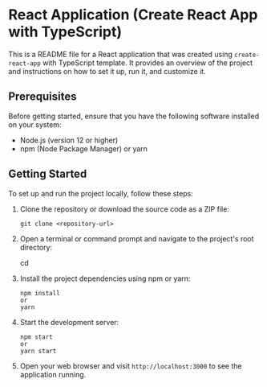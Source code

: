 # React Application (Create React App with TypeScript)

This is a README file for a React application that was created using `create-react-app` with TypeScript template. It provides an overview of the project and instructions on how to set it up, run it, and customize it.

## Prerequisites

Before getting started, ensure that you have the following software installed on your system:

- Node.js (version 12 or higher)
- npm (Node Package Manager) or yarn

## Getting Started

To set up and run the project locally, follow these steps:

1. Clone the repository or download the source code as a ZIP file:

   ``` 
   git clone <repository-url> 
   ```

2. Open a terminal or command prompt and navigate to the project's root directory:

   cd <react-app>

3. Install the project dependencies using npm or yarn:

   ```
   npm install
   or
   yarn
   ```

4. Start the development server:
   ```
   npm start
   or
   yarn start
   ```
5. Open your web browser and visit `http://localhost:3000` to see the application running.
